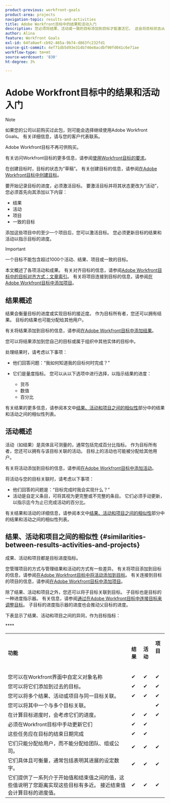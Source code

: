 ```yaml
---
product-previous: workfront-goals
product-area: projects
navigation-topic: results-and-activities
title: Adobe Workfront目标中的结果和活动入门
description: 您必须将结果、活动或一致的目标添加到目标才能激活它。 这会将目标状态从草稿更新为活动，并开始记录目标的进度。
author: Alina
feature: Workfront Goals
exl-id: 64fa0aef-cb92-465a-9b74-d863fc232fd1
source-git-commit: 4ef71db5d93e314b746e8acdbf90fd041c6e71ae
workflow-type: tm+mt
source-wordcount: '830'
ht-degree: 3%

---
```


# Adobe Workfront目标中的结果和活动入门

<!--Audited for P& P only: 10/2025-->

>[!NOTE]
>
>如果您的公司以前购买过此包，则可能会选择继续使用Adobe Workfront Goals。 有关详细信息，请与您的客户代表联系。
>
>Adobe Workfront目标不再可供购买。
>
>有关访问Workfront目标的更多信息，请参阅[使用Workfront目标的要求](/help/quicksilver/workfront-goals/goal-management/access-needed-for-wf-goals.md)。

<!--Old:

>[!IMPORTANT]
>
>Your organization must have the following to use the functionality described in this article:
>
>* For the new plan and license structure:
>
>   * The Ultimate Workfront plan 
>    
>* For the current plan and license structure: 
>
>   * A Pro or higher Workfront plan
>   * An Adobe Workfront Goals license in addition to a Workfront license.
>
>Contact your Workfront account manager to learn about a Workfront Goals license.    
> 
>For additional information about access to Workfront Goals, see [Requirements to use Workfront Goals](/help/quicksilver/workfront-goals/goal-management/access-needed-for-wf-goals.md).   -->

在创建目标时，目标的状态为“草稿”。 有关创建目标的信息，请参阅[在Adobe Workfront目标中创建目标](../../workfront-goals/goal-management/create-goals.md)。

要开始记录目标的进度，必须激活目标。 要激活目标并将其状态更改为“活动”，您必须首先向其添加以下内容：

* 结果
* 活动
* 项目
* 一致的目标

添加这些项目中的至少一个项目后，您可以激活目标。 您必须更新目标的结果和活动以指示目标的进度。


>[!IMPORTANT]
>
> 一个目标不能包含超过1000个活动、结果、项目或一致的目标。</span>

本文概述了各项活动和成果。 有关对齐目标的信息，请参阅[Adobe Workfront目标中的目标对齐方式：文章索引](../../workfront-goals/goal-alignment/goal-alignment.md)。 有关将项目连接到目标的信息，请参阅[在Adobe Workfront目标中添加项目](../results-and-activities/connect-projects-to-goals-overview.md)。

## 结果概述

<!--
<p> This will have additional types in the future - add another section for types?)</p>
-->

结果会衡量目标的进度或实现目标的接近度。 作为目标所有者，您还可以拥有结果。 目标的结果也可能分配给其他用户。

有关将结果添加到目标的信息，请参阅[在Adobe Workfront目标中添加结果](../../workfront-goals/results-and-activities/add-results-to-goals.md)。

您可以将结果添加到您自己的目标或属于组织中其他实体的目标中。

处理结果时，请考虑以下事项：

* 他们回答问题：“我如何知道我的目标何时完成？”
* 它们是量度指标。 您可以从以下选项中进行选择，以指示结果的进度：

   * 货币
   * 数值
   * 百分比

有关结果的更多信息，请参阅本文中[结果、活动和项目之间的相似性](#similarities-between-results-activities-and-projects)部分中的结果和活动之间的相似性列表。

## 活动概述

<!--
This will have additional types in the future - add another section for types?
-->

活动（如结果）是具体且可测量的，通常包括完成百分比指标。 作为目标所有者，您还可以拥有与该目标关联的活动。 目标上的活动也可能被分配给其他用户。

有关将活动添加到目标的信息，请参阅[在Adobe Workfront目标中添加活动](../../workfront-goals/results-and-activities/add-activities-to-goals.md)。

将活动与您的目标关联时，请考虑以下事项：

* 他们回答的问题是：“目标完成时我会实现什么？”
* 活动是自定义条目，可将其视为更完整或不完整的条目。 它们必须手动更新，以指示迄今为止已完成活动的百分比。

<!--
* You can associate the following activities with goals:

  <table style="table-layout:auto"> 
   <col> 
   <col> 
   <tbody> 
    <tr> 
     <td role="rowheader">Manual progress bar </td> 
     <td> <p>Custom entries that can be thought of more in terms of complete or incomplete. They must be manually updated.</p> </td> 
    </tr> 
    <tr> 
     <td role="rowheader"><p>Project</p></td> 
     <td> <p>Existing projects that you have at least permissions to View and are not in a status of Dead. They are updated automatically, based on the progress of their work items. </p> <p>The projects must exist before associating them with the goal. You can associate a project with multiple goals. For information about adding projects to goals, see <a href="../../workfront-goals/results-and-activities/connect-projects-to-goals-overview.md" class="MCXref xref">Add projects to goals in Adobe Workfront Goals</a>.</p>
     <p><span class="preview">In the Preview environment, projects are separate progress indicators, independent from activities. Adding projects to a goal in the Preview environment is different from adding activities. For more information, see <a href="../../workfront-goals/results-and-activities/connect-projects-to-goals-overview.md" class="MCXref xref">Add projects to goals in Adobe Workfront Goals</a>.</span></p>
      </td> 
    </tr> 
   </tbody> 
  </table>
-->
<!--drafted for goal redesign: For THE PRODUCTION RELEASE: remove the projects in this article altogether.-->

有关结果和活动的详细信息，请参阅本文中[结果、活动和项目之间的相似性](#similarities-between-results-activities-and-projects)部分中的结果和活动之间的相似性列表。

## 结果、活动和项目之间的相似性 {#similarities-between-results-activities-and-projects}

成果、活动和项目都是目标进度指标。

您管理项目的方式与管理结果和活动的方式有一些差异。 有关将项目添加到目标的信息，请参阅[在Adobe Workfront目标中将活动添加到目标](../../workfront-goals/results-and-activities/add-activities-to-goals.md)。 有关连接到目标的项目的信息，请参阅[在Adobe Workfront目标中添加项目](../../workfront-goals/results-and-activities/connect-projects-to-goals-overview.md)。

除了结果、活动和项目之外，您还可以将子目标关联到目标。 子目标也是目标的一种进度指示器。 有关信息，请参阅[通过在Adobe Workfront目标中连接目标来调整目标](../goal-alignment/align-goals-by-connecting-them.md)。 子目标的进度指示器的进度也会推动父目标的进度。

下表显示了结果、活动和项目之间的异同，作为目标指标：

<table style="table-layout:auto"> 
 <col> 
 <col> 
 <col> 
 <col> 
 <tbody> 
  <tr> 
   <td><b><p>功能</p></b></td> 
   <td><b><p>结果</p></b></td> 
   <td><b><p>活动</p></b></td> 
   <td> <p><strong>项目</strong> </p> <p> </p> </td> 
  </tr> 
  <tr> 
   <td><span style="font-weight: normal;">您可以在Workfront界面中自定义对象名称</span> </td> 
   <td>✔</td> 
   <td>✔</td> 
   <td>✔</td> 
  </tr> 
  <tr> 
   <td>您可以将它们添加到过去的目标。</td> 
   <td>✔</td> 
   <td>✔</td> 
   <td>✔</td> 
  </tr> 
  <tr> 
   <td>您可以将多个结果、活动或项目与同一目标关联。 </td> 
   <td>✔</td> 
   <td>✔</td> 
   <td>✔</td> 
  </tr> 
  <tr> 
   <td>您可以将其中一个与多个目标关联。</td> 
   <td> </td> 
   <td> </td> 
   <td>✔</td> 
  </tr> 
  <tr> 
   <td>在计算目标进度时，会考虑它们的进度。 </td> 
   <td>✔</td> 
   <td>✔</td> 
   <td>✔</td> 
  </tr> 
  <tr> 
   <td>必须在Workfront目标中手动更新它们</td> 
   <td>✔</td> 
   <td>✔</td> 
   <td> </td> 
  </tr> 
  <tr> 
   <td>这些任务应在目标的结束日期完成</td> 
   <td>✔</td> 
   <td>✔</td> 
   <td> </td> 
  </tr> 
  <tr> 
   <td>它们只能分配给用户，而不能分配给团队、组或公司。 </td> 
   <td>✔</td> 
   <td>✔</td> 
   <td>✔</td> 
  </tr> 
  <tr> 
   <td>它们具体且可衡量，通常包括表明其进展的设定数字。 </td> 
   <td>✔</td> 
   <td>✔</td> 
   <td>✔</td> 
  </tr> 
  <tr> ****
   <td>它们提供了一系列介于开始值和结束值之间的值，这些值说明了您距离实现这些目标有多近。 接近结束值会计算目标的进度值。 </td> 
   <td>✔</td> 
   <td>✔</td> 
   <td>✔</td> 
  </tr> 
 </tbody> 
</table>
